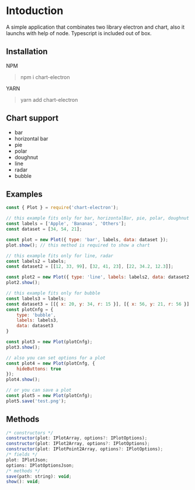 # Intoduction
A simple application that combinates two library electron and chart, also it launchs with help of node. Typescript is included out of box.

## Installation
NPM
> npm i chart-electron

YARN
> yarn add chart-electron

## Chart support
* bar
* horizontal bar
* pie
* polar
* doughnut
* line
* radar
* bubble

## Examples
```js
const { Plot } = require('chart-electron');

// this example fits only for bar, horizontalBar, pie, polar, doughnut
const labels = ['Apple', 'Bananas', 'Others'];
const dataset = [34, 54, 21];

const plot = new Plot({ type: 'bar', labels, data: dataset });
plot.show(); // this method is required to show a chart

// this example fits only for line, radar
const labels2 = labels;
const dataset2 = [[12, 33, 99], [32, 41, 23], [22, 34.2, 12.3]];

const plot2 = new Plot({ type: 'line', labels: labels2, data: dataset2 });
plot2.show();

// this example fits only for bubble
const labels3 = labels;
const dataset3 = [[{ x: 20, y: 34, r: 15 }], [{ x: 56, y: 21, r: 56 }], [{ x: 43, y: 67, r: 36 }, { x: 11, y: 21, r: 78 }]];
const plotCnfg = {
    type: 'bubble',
    labels: labels3,
    data: dataset3
}

const plot3 = new Plot(plotCnfg);
plot3.show();

// also you can set options for a plot
const plot4 = new Plot(plotCnfg, {
    hideButtons: true
});
plot4.show();

// or you can save a plot
const plot5 = new Plot(plotCnfg);
plot5.save('test.png');
```

## Methods
```js
/* constructors */
constructor(plot: IPlotArray, options?: IPlotOptions);
constructor(plot: IPlot2Array, options?: IPlotOptions);
constructor(plot: IPlotPoint2Array, options?: IPlotOptions);
/* fields */
plot: IPlotJson;
options: IPlotOptionsJson;
/* methods */
save(path: string): void;
show(): void;
```
